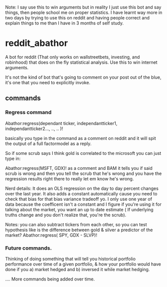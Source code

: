 Note: I say use this to win arguments but in reality I just use this bot and say things, then people school me on proper statistics. I have learnt way more in two days by trying to use this on reddit and having people correct and explain things to me than I have in 3 months of self study. 



# reddit_abathor
A bot for reddit (That only works on wallstreetbets, investing, and robinhood) that does on the fly statistical analysis. Use this to win internet arguments. 

It's not the kind of bot that's going to comment on your post out of the blue, it's one that you need to explicitly invoke. 

## commands
### Regress command
Abathor:regress(dependant ticker, independantticker1, independantticker2..., .., .. )! 

basically you type in the command as a comment on reddit and it will spit the output of a full factormodel as a reply. 

So if some scrub says I think gold is correlated to the microsoft you can just type in: 

Abathor:regress(MSFT, GDX)! as a comment and BAM it tells you if said scrub is wrong
and then you tell the scrub that he's wrong and you have the regression results right there to really let em know he's wrong.

Nerd details:
It does an OLS regression on the day to day percent changes over the last year. It also adds a constant automatically cause you need to check that bias for that bias variance tradeoff yo.
I only use one year of data because the coefficent isn't a constant and I figure if you're using it for talking about the market, you want an up to date estimate 
( If underlying truths change and you don't realize that, you're the scrub).

Notes: you can also subtract tickers from each other, so you can test hypothesis like is the difference between gold & silver a predictor of the market? Abathor:regress( SPY, GDX - SLVP)!

### Future commands.
Thinking of doing something that will tell you historical portfolio performance over time of a given portfolio,  & how your portfolio would have done if you a) market hedged and b) inversed it while market hedging. 


.... More commands being added over time. 
